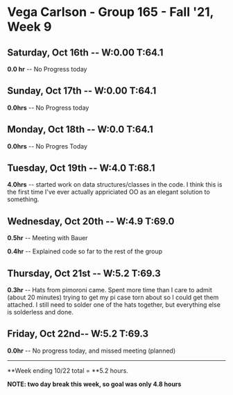 # Vega Carlson - Group 165 - Fall '21, Week 9

## Saturday, Oct 16th -- W:0.00 T:64.1

**0.0 hr** -- No Progress today

## Sunday, Oct 17th -- W:0.00 T:64.1

**0.0hrs** -- No Progress today

## Monday, Oct 18th -- W:0.0 T:64.1

**0.0hrs** -- No Progres Today

## Tuesday, Oct 19th -- W:4.0 T:68.1

**4.0hrs** -- started work on data structures/classes in the code. I think this is the first time I've ever actually appriciated OO as an elegant solution to something.

## Wednesday, Oct 20th -- W:4.9 T:69.0

**0.5hr** -- Meeting with Bauer

**0.4hr** -- Explained code so far to the rest of the group 

## Thursday, Oct 21st -- W:5.2 T:69.3

**0.3hr** -- Hats from pimoroni came. Spent more time than I care to admit (about 20 minutes) trying to get my pi case torn about so I could get them attached. I still need to solder one of the hats together, but everything else is solderless and done.

## Friday, Oct 22nd-- W:5.2 T:69.3

**0.0hr** -- No progress today, and missed meeting (planned)

---

**Week ending 10/22 total = **5.2 hours.

**NOTE: two day break this week, so goal was only 4.8 hours**

